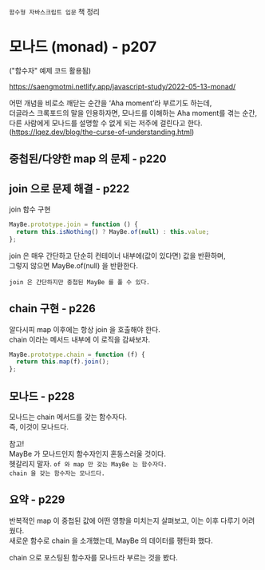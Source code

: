 `함수형 자바스크립트 입문` 책 정리

# 모나드 (monad) - p207

("함수자" 예제 코드 활용됨)

https://saengmotmi.netlify.app/javascript-study/2022-05-13-monad/

어떤 개념을 비로소 깨닫는 순간을 ‘Aha moment’라 부르기도 하는데,  
더글라스 크록포드의 말을 인용하자면, 모나드를 이해하는 Aha moment를 겪는 순간,  
다른 사람에게 모나드를 설명할 수 없게 되는 저주에 걸린다고 한다.  
(https://lqez.dev/blog/the-curse-of-understanding.html)

## 중첩된/다양한 map 의 문제 - p220

## join 으로 문제 해결 - p222

join 함수 구현

```javascript
MayBe.prototype.join = function () {
  return this.isNothing() ? MayBe.of(null) : this.value;
};
```

join 은 매우 간단하고 단순히 컨테이너 내부에(값이 있다면) 값을 반환하며,  
그렇지 않으면 MayBe.of(null) 을 반환한다.

`join 은 간단하지만 중첩된 MayBe 를 풀 수 있다.`

## chain 구현 - p226

알다시피 map 이후에는 항상 join 을 호출해야 한다.  
chain 이라는 메서드 내부에 이 로직을 감싸보자.

```javascript
MayBe.prototype.chain = function (f) {
  return this.map(f).join();
};
```

## 모나드 - p228

모나드는 chain 메서드를 갖는 함수자다.  
즉, 이것이 모나드다.

참고!  
MayBe 가 모나드인지 함수자인지 혼동스러울 것이다.  
헷갈리지 말자.
`of 와 map 만 갖는 MayBe 는 함수자다.`  
`chain 을 갖는 함수자는 모나드다.`

## 요약 - p229

반복적인 map 이 중첩된 값에 어떤 영향을 미치는지 살펴보고, 이는 이후 다루기 어려웠다.  
새로운 함수로 chain 을 소개했는데, MayBe 의 데이터를 평탄화 했다.

chain 으로 포스팅된 함수자를 모나드라 부르는 것을 봤다.
